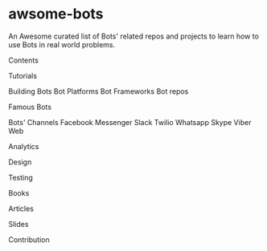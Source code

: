 # awsome-bots

An Awesome curated list of Bots' related repos and projects to learn how to use Bots in real world problems. 

Contents

Tutorials

Building Bots 
Bot Platforms
Bot Frameworks
Bot repos

Famous Bots

Bots' Channels 
Facebook Messenger
Slack
Twilio
Whatsapp
Skype
Viber
Web

Analytics

Design

Testing

Books

Articles

Slides

Contribution

